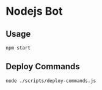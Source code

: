 # Nodejs Bot

## Usage

```
npm start
```

## Deploy Commands

```
node ./scripts/deploy-commands.js
```